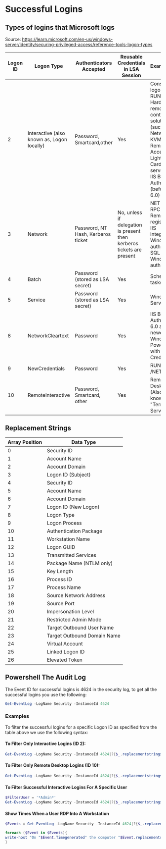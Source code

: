 # Successful Logins

## Types of logins that Microsoft logs

Source: https://learn.microsoft.com/en-us/windows-server/identity/securing-privileged-access/reference-tools-logon-types

|Logon ID|Logon Type|Authenticators Accepted|Reusable Credentials in LSA Session|Example(s)|
|---|---|---|---|---|
|2|Interactive (also known as, Logon locally)|Password, Smartcard,other|Yes|Console logon;<br />RUNAS;<br />Hardware remote control solutions (such as Network KVM or Remote Access / Lights-Out Card in server)<br />IIS Basic Auth (before IIS 6.0)|
|3|Network|Password, NT Hash, Kerberos ticket|No, unless if delegation is present then kerberos tickets are present|NET USE;<br />RPC calls;<br />Remote registry;<br />IIS integrated Windows auth;<br />SQL Windows auth;|
|4|Batch|Password (stored as LSA secret)|Yes|Scheduled tasks|
|5|Service|Password (stored as LSA secret)|Yes|Windows Service|
|8|NetworkCleartext|Password|Yes|IIS Basic Auth (IIS 6.0 and newer);<br />Windows PowerShell with CredSSP|
|9|NewCredentials|Password|Yes|RUNAS /NETWORK
|10|RemoteInteractive|Password, Smartcard, other|Yes|Remote Desktop (Also known as "Terminal Services")|

## Replacement Strings
|Array Position|Data Type|
|---|---|
|0|Security ID|
|1|Account Name|
|2|Account Domain|
|3|Logon ID (Subject)|
|4|Security ID|
|5|Account Name|
|6|Account Domain|
|7|Logon ID (New Logon)|
|8|Logon Type|
|9|Logon Process|
|10|Authentication Package|
|11|Workstation Name|
|12|Logon GUID|
|13|Transmitted Services|
|14|Package Name (NTLM only)|
|15|Key Length|
|16|Process ID|
|17|Process Name|
|18|Source Network Address|
|19|Source Port|
|20|Impersonation Level|
|21|Restricted Admin Mode|
|22|Target Outbound User Name|
|23|Target Outbound Domain Name|
|24|Virtual Account|
|25|Linked Logon ID|
|26|Elevated Token|

## Powershell The Audit Log

The Event ID for successful logins is 4624 in the security log, to get all the successful logins you use the following:

```powershell
Get-EventLog -LogName Security -InstanceId 4624
```
### Examples
To filter the successful logins for a specific Logon ID as specified from the table above we use the following syntax:

#### To Filter Only Interactive Logins (ID 2):
```powershell
Get-EventLog -LogName Security -InstanceId 4624|?{$_.replacementstrings[8] -eq 2}
```
#### To Filter Only Remote Desktop Logins (ID 10):
```powershell
Get-EventLog -LogName Security -InstanceId 4624|?{$_.replacementstrings[8] -eq 10}
```
#### To Filter Successful Interactive Logins For A Specific User
```powershell
$FilterUser = '*Admin*'
Get-EventLog -LogName Security -InstanceId 4624|?{$_.replacementstrings[8] -eq 2 -and $_.replacementstrings[5] -like $FilterUser}
```
#### Show Times When a User RDP Into A Workstation
```powershell
$Events = Get-EventLog -LogName Security -InstanceId 4624|?{$_.replacementstrings[8] -eq 3}

foreach ($Event in $Events){
write-host "On "$Event.Timegenerated" the computer "$Event.replacementstrings[6]" was signed in under the account "$Event.replacementstrings[5]" from IP "$Event.replacementstrings[18]"!"
}
```
